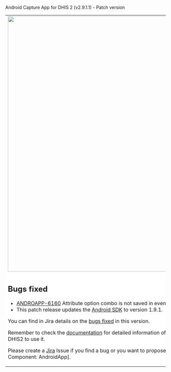 Android Capture App for DHIS 2 (v2.9.1.1) - Patch version
<table>
<tr> 
<td> 
<img src="https://s3-eu-west-1.amazonaws.com/content.dhis2.org/dhis2-android/android-chrome-384x384.png" width="800"> 
</td> 
<td>
This is a patch version of the <strong>DHIS2 Android App</strong> It builds upon the last version including bug fixes that couldn't wait to the next version. 
It includes no functional improvements neither changes in the User Interface. It means that yours users can update without experiencing any change in the UI. 
</td>
</tr> 
<tr> 
<td colspan="2" bgcolor="white">

## Bugs fixed
* [ANDROAPP-6160](https://dhis2.atlassian.net/browse/ANDROAPP-6160) Attribute option combo is not saved in events
* This patch release updates the [Android SDK](https://github.com/dhis2/dhis2-android-sdk) to version 1.9.1.
    
You can find in Jira details on the [bugs fixed](https://dhis2.atlassian.net/issues/?filter=10639) in this version.

Remember to check the [documentation](https://www.dhis2.org/android-documentation) for detailed 
information of the features included in the App and how to configure DHIS2 to use it. 

Please create a [Jira](https://dhis2.atlassian.net) Issue if you find a bug or
you want to propose a new functionality. [Project: Android App for DHIS2 | Component: 
AndroidApp].
</td>
</tr>
</table>
